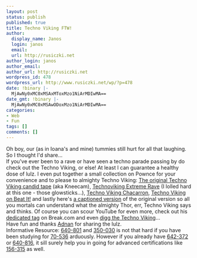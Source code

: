 ```yaml
---
layout: post
status: publish
published: true
title: Techno Viking FTW!
author:
  display_name: Janos
  login: janos
  email: 
  url: http://rusiczki.net
author_login: janos
author_email: 
author_url: http://rusiczki.net
wordpress_id: 478
wordpress_url: http://www.rusiczki.net/wp/?p=478
date: !binary |-
  MjAwNy0xMC0xMSAxMToxMzo1NiArMDIwMA==
date_gmt: !binary |-
  MjAwNy0xMC0xMSAwODoxMzo1NiArMDIwMA==
categories:
- Web
- Fun
tags: []
comments: []
---
```

<p>Oh boy, our (as in Ioana's and mine) tummies still hurt for all that laughing. So I thought I'd share...<br />
If you've ever been to a rave or have seen a techno parade passing by do check out the Techno Viking, or else! At least I can guarantee a healthy dose of lulz. I even put together a small collection on Pownce for your convenience and to please to almighty Techno Viking: <a href="http://pownce.com/kitsched/notes/824654/">The original Techno Viking candid tape</a> (aka Kneecam), <a href="http://pownce.com/kitsched/notes/824655/">Technoviking Extreme Rave</a> (I lolled hard at this one - those glowsticks...), <a href="http://pownce.com/kitsched/notes/824659/">Techno Viking Chacarron</a>, <a href="http://pownce.com/kitsched/notes/824661/">Techno Viking on Beat It!</a> and lastly here's <a href="http://pownce.com/kitsched/notes/827105/">a captioned version</a> of the original version so all you mortals can understand what the almighty Thor, err, Techno Viking says and thinks. Of course you can scour YouTube for even more, check out his <a href="http://break.com/tags/technoviking">dedicated tag</a> on Break.com and even <a href="http://www.digg.com/videos_comedy/All_Hail_Technoviking_2">digg the Techno Viking</a>...<br />
Have fun and thanks <a href="http://www.adnan.ro">Adnan</a> for sharing the lulz.<br />
Informative Resource: <a href="http://www.exact-exams.com/640-801-exam.html">640-801</a> and <a href="http://www.real-exams.com/350-030.htm">350-030</a> is not that hard if you have been studying for <a href="http://www.exactquestions.com/70-536.html">70-536</a> arduously. However if you already have <a href="http://www.testking.com/642-372.htm">642-372</a> or <a href="http://www.testking-questions.com/exam/640-816.htm">640-816</a>, it sill surely help you in going for advanced certifications like <a href="http://www.testking.net/testking-156-315.htm">156-315</a> as well.</p>
